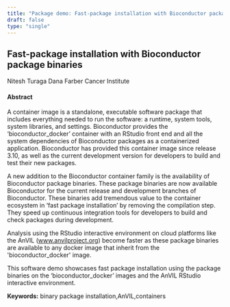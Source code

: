 ```yaml
---
title: "Package demo: Fast-package installation with Bioconductor package binaries"
draft: false
type: "single"
---
```


## Fast-package installation with Bioconductor package binaries
Nitesh Turaga
Dana Farber Cancer Institute
#### Abstract

A container image is a standalone, executable software package that includes everything needed to run the software: a runtime, system tools, system libraries, and settings. Bioconductor provides the ‘bioconductor_docker’ container with an RStudio front end and all the system dependencies of Bioconductor packages as a containerized application. Bioconductor has provided this container image since release 3.10, as well as the current development version for developers to build and test their new packages.

A new addition to the Bioconductor container family is the availability of Bioconductor package binaries. These package binaries are now available Bioconductor for the current release and development branches of Bioconductor. These binaries add tremendous value to the container ecosystem in ‘fast package installation’ by removing the compilation step. They speed up continuous integration tools for developers to build and check packages during development. 

Analysis using the RStudio interactive environment on cloud platforms like the AnVIL (www.anvilproject.org) become faster as these package binaries are available to any docker image that inherit from the 'bioconductor_docker' image. 

This software demo showcases fast package installation using the package binaries on the ‘bioconductor_docker’ images and the AnVIL RStudio interactive environment.

**Keywords:** binary package installation,AnVIL,containers
